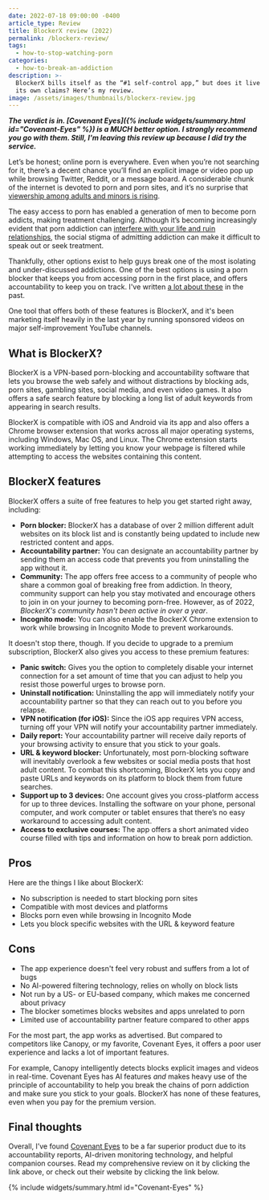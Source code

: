 ```yaml
---
date: 2022-07-18 09:00:00 -0400
article_type: Review
title: BlockerX review (2022)
permalink: /blockerx-review/
tags:
  - how-to-stop-watching-porn
categories:
  - how-to-break-an-addiction
description: >-
  BlockerX bills itself as the “#1 self-control app,” but does it live it up to
  its own claims? Here’s my review.
image: /assets/images/thumbnails/blockerx-review.jpg
---
```

***The verdict is in. [Covenant Eyes]({% include widgets/summary.html id=&quot;Covenant-Eyes&quot; %}) is a MUCH better option. I strongly recommend you go with them. Still, I'm leaving this review up because I did try the service.&nbsp;***

Let’s be honest; online porn is everywhere. Even when you’re not searching for it, there’s a decent chance you’ll find an explicit image or video pop up while browsing Twitter, Reddit, or a message board. A considerable chunk of the internet is devoted to porn and porn sites, and it’s no surprise that [viewership among adults and minors is rising](https://www.therecoveryvillage.com/process-addiction/porn-addiction/pornography-statistics/).

The easy access to porn has enabled a generation of men to become porn addicts, making treatment challenging. Although it’s becoming increasingly evident that porn addiction can [interfere with your life and ruin relationships](/reasons-porn-is-harmful/), the social stigma of admitting addiction can make it difficult to speak out or seek treatment.

Thankfully, other options exist to help guys break one of the most isolating and under-discussed addictions. One of the best options is using a porn blocker that keeps you from accessing porn in the first place, and offers accountability to keep you on track. I've written [a lot about these](/best-porn-blocker/) in the past.

One tool that offers both of these features is BlockerX, and it's been marketing itself heavily in the last year by running sponsored videos on major self-improvement YouTube channels.

## What is BlockerX?

BlockerX is a VPN-based porn-blocking and accountability software that lets you browse the web safely and without distractions by blocking ads, porn sites, gambling sites, social media, and even video games. It also offers a safe search feature by blocking a long list of adult keywords from appearing in search results.

BlockerX is compatible with iOS and Android via its app and also offers a Chrome browser extension that works across all major operating systems, including Windows, Mac OS, and Linux. The Chrome extension starts working immediately by letting you know your webpage is filtered while attempting to access the websites containing this content.

## BlockerX features

BlockerX offers a suite of free features to help you get started right away, including:

* **Porn blocker:** BlockerX has a database of over 2 million different adult websites on its block list and is constantly being updated to include new restricted content and apps.
* **Accountability partner:** You can designate an accountability partner by sending them an access code that prevents you from uninstalling the app without it.
* **Community:** The app offers free access to a community of people who share a common goal of breaking free from addiction. In theory, community support can help you stay motivated and encourage others to join in on your journey to becoming porn-free. However, as of 2022, *BlockerX's community hasn't been active in over a year*.
* **Incognito mode:** You can also enable the BockerX Chrome extension to work while browsing in Incognito Mode to prevent workarounds.

It doesn't stop there, though. If you decide to upgrade to a premium subscription, BlockerX also gives you access to these premium features:

* **Panic switch:** Gives you the option to completely disable your internet connection for a set amount of time that you can adjust to help you resist those powerful urges to browse porn.
* **Uninstall notification:** Uninstalling the app will immediately notify your accountability partner so that they can reach out to you before you relapse.
* **VPN notification (for iOS):** Since the iOS app requires VPN access, turning off your VPN will notify your accountability partner immediately.
* **Daily report:** Your accountability partner will receive daily reports of your browsing activity to ensure that you stick to your goals.
* **URL & keyword blocker:** Unfortunately, most porn-blocking software will inevitably overlook a few websites or social media posts that host adult content. To combat this shortcoming, BlockerX lets you copy and paste URLs and keywords on its platform to block them from future searches.
* **Support up to 3 devices:** One account gives you cross-platform access for up to three devices. Installing the software on your phone, personal computer, and work computer or tablet ensures that there’s no easy workaround to accessing adult content.
* **Access to exclusive courses:** The app offers a short animated video course filled with tips and information on how to break porn addiction.

## Pros

Here are the things I like about BlockerX:

* No subscription is needed to start blocking porn sites
* Compatible with most devices and platforms
* Blocks porn even while browsing in Incognito Mode
* Lets you block specific websites with the URL & keyword feature

## Cons

* The app experience doesn't feel very robust and suffers from a lot of bugs
* No AI-powered filtering technology, relies on wholly on block lists
* Not run by a US- or EU-based company, which makes me concerned about privacy
* The blocker sometimes blocks websites and apps unrelated to porn
* Limited use of accountability partner feature compared to other apps

For the most part, the app works as advertised. But compared to competitors like Canopy, or my favorite, Covenant Eyes, it offers a poor user experience and lacks a lot of important features.

For example, Canopy intelligently detects blocks explicit images and videos in real-time. Covenant Eyes has AI features *and* makes heavy use of the principle of accountability to help you break the chains of porn addiction and make sure you stick to your goals. BlockerX has none of these features, even when you pay for the premium version.

## Final thoughts

Overall, I’ve found [Covenant Eyes](/covenant-eyes-review/) to be a far superior product due to its accountability reports, AI-driven monitoring technology, and helpful companion courses. Read my comprehensive review on it by clicking the link above, or check out their website by clicking the link below.

{% include widgets/summary.html id="Covenant-Eyes" %}